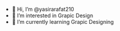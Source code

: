 - 👋 Hi, I’m @yasirarafat210
- 👀 I’m interested in Grapic Design
- 🌱 I’m currently learning Grapic Designing

<!---
yasirarafat210/yasirarafat210 is a ✨ special ✨ repository because its `README.md` (this file) appears on your GitHub profile.
You can click the Preview link to take a look at your changes.
--->
